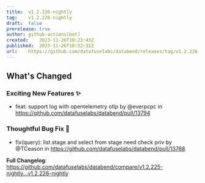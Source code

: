 ```yaml
---
title:	v1.2.226-nightly
tag:	v1.2.226-nightly
draft:	false
prerelease:	true
author:	github-actions[bot]
created:	2023-11-26T10:23:43Z
published:	2023-11-26T10:52:31Z
url:	https://github.com/datafuselabs/databend/releases/tag/v1.2.226-nightly
---
```

<!-- Release notes generated using configuration in .github/release.yml at main -->

## What's Changed
### Exciting New Features ✨
* feat: support log with opentelemetry otlp by @everpcpc in https://github.com/datafuselabs/databend/pull/13794
### Thoughtful Bug Fix 🔧
* fix(query): list stage and select from stage need check priv by @TCeason in https://github.com/datafuselabs/databend/pull/13788


**Full Changelog**: https://github.com/datafuselabs/databend/compare/v1.2.225-nightly...v1.2.226-nightly
